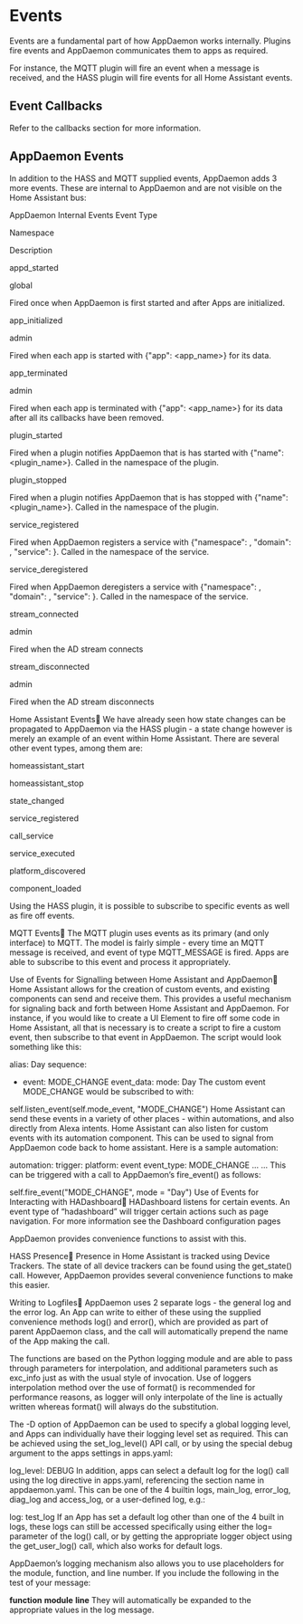 # Events

Events are a fundamental part of how AppDaemon works internally. Plugins fire events and AppDaemon communicates them to apps as required.

For instance, the MQTT plugin will fire an event when a message is received, and the HASS plugin will fire events for all Home Assistant events.

## Event Callbacks
Refer to the callbacks section for more information.

## AppDaemon Events
In addition to the HASS and MQTT supplied events, AppDaemon adds 3 more events. These are internal to AppDaemon and are not visible on the Home Assistant bus:

AppDaemon Internal Events
Event Type

Namespace

Description

appd_started

global

Fired once when AppDaemon is first started and after Apps are initialized.

app_initialized

admin

Fired when each app is started with {"app": <app_name>} for its data.

app_terminated

admin

Fired when each app is terminated with {"app": <app_name>} for its data after all its callbacks have been removed.

plugin_started

<plugin>

Fired when a plugin notifies AppDaemon that is has started with {"name": <plugin_name>}. Called in the namespace of the plugin.

plugin_stopped

<plugin>

Fired when a plugin notifies AppDaemon that is has stopped with {"name": <plugin_name>}. Called in the namespace of the plugin.

service_registered

<service>

Fired when AppDaemon registers a service with {"namespace": <namespace>, "domain": <domain>, "service": <service>}. Called in the namespace of the service.

service_deregistered

<service>

Fired when AppDaemon deregisters a service with {"namespace": <namespace>, "domain": <domain>, "service": <service>}. Called in the namespace of the service.

stream_connected

admin

Fired when the AD stream connects

stream_disconnected

admin

Fired when the AD stream disconnects

Home Assistant Events
We have already seen how state changes can be propagated to AppDaemon via the HASS plugin - a state change however is merely an example of an event within Home Assistant. There are several other event types, among them are:

homeassistant_start

homeassistant_stop

state_changed

service_registered

call_service

service_executed

platform_discovered

component_loaded

Using the HASS plugin, it is possible to subscribe to specific events as well as fire off events.

MQTT Events
The MQTT plugin uses events as its primary (and only interface) to MQTT. The model is fairly simple - every time an MQTT message is received, and event of type MQTT_MESSAGE is fired. Apps are able to subscribe to this event and process it appropriately.

Use of Events for Signalling between Home Assistant and AppDaemon
Home Assistant allows for the creation of custom events, and existing components can send and receive them. This provides a useful mechanism for signaling back and forth between Home Assistant and AppDaemon. For instance, if you would like to create a UI Element to fire off some code in Home Assistant, all that is necessary is to create a script to fire a custom event, then subscribe to that event in AppDaemon. The script would look something like this:

alias: Day
sequence:
- event: MODE_CHANGE
  event_data:
    mode: Day
The custom event MODE_CHANGE would be subscribed to with:

self.listen_event(self.mode_event, "MODE_CHANGE")
Home Assistant can send these events in a variety of other places - within automations, and also directly from Alexa intents. Home Assistant can also listen for custom events with its automation component. This can be used to signal from AppDaemon code back to home assistant. Here is a sample automation:

automation:
  trigger:
    platform: event
    event_type: MODE_CHANGE
    ...
    ...
This can be triggered with a call to AppDaemon’s fire_event() as follows:

self.fire_event("MODE_CHANGE", mode = "Day")
Use of Events for Interacting with HADashboard
HADashboard listens for certain events. An event type of “hadashboard” will trigger certain actions such as page navigation. For more information see the Dashboard configuration pages

AppDaemon provides convenience functions to assist with this.

HASS Presence
Presence in Home Assistant is tracked using Device Trackers. The state of all device trackers can be found using the get_state() call. However, AppDaemon provides several convenience functions to make this easier.

Writing to Logfiles
AppDaemon uses 2 separate logs - the general log and the error log. An App can write to either of these using the supplied convenience methods log() and error(), which are provided as part of parent AppDaemon class, and the call will automatically prepend the name of the App making the call.

The functions are based on the Python logging module and are able to pass through parameters for interpolation, and additional parameters such as exc_info just as with the usual style of invocation. Use of loggers interpolation method over the use of format() is recommended for performance reasons, as logger will only interpolate of the line is actually written whereas format() will always do the substitution.

The -D option of AppDaemon can be used to specify a global logging level, and Apps can individually have their logging level set as required. This can be achieved using the set_log_level() API call, or by using the special debug argument to the apps settings in apps.yaml:

log_level: DEBUG
In addition, apps can select a default log for the log() call using the log directive in apps.yaml, referencing the section name in appdaemon.yaml. This can be one of the 4 builtin logs, main_log, error_log, diag_log and access_log, or a user-defined log, e.g.:

log: test_log
If an App has set a default log other than one of the 4 built in logs, these logs can still be accessed specifically using either the log= parameter of the log() call, or by getting the appropriate logger object using the get_user_log() call, which also works for default logs.

AppDaemon’s logging mechanism also allows you to use placeholders for the module, function, and line number. If you include the following in the test of your message:

__function__
__module__
__line__
They will automatically be expanded to the appropriate values in the log message.


